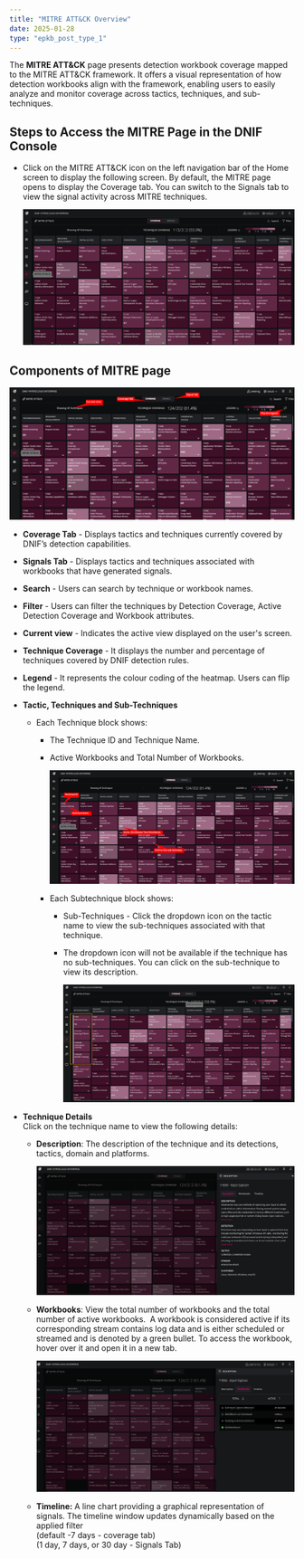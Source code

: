 ```yaml
---
title: "MITRE ATT&CK Overview"
date: 2025-01-28
type: "epkb_post_type_1"
---
```


The **MITRE ATT&CK** page presents detection workbook coverage mapped to the MITRE ATT&CK framework. It offers a visual representation of how detection workbooks align with the framework, enabling users to easily analyze and monitor coverage across tactics, techniques, and sub-techniques. 

## **Steps to Access the MITRE Page in the DNIF Console**

- Click on the MITRE ATT&CK icon on the left navigation bar of the Home screen to display the following screen. By default, the MITRE page opens to display the Coverage tab. You can switch to the Signals tab to view the signal activity across MITRE techniques.  
      
    ![](./image/Miter-attack-overview-1.png)  
    

## **Components of MITRE page**  


![](./image/Miter-attack-overview-2.png)

- **Coverage Tab** \- Displays tactics and techniques currently covered by DNIF’s detection capabilities. 

- **Signals Tab** \- Displays tactics and techniques associated with workbooks that have generated signals.

- **Search** \- Users can search by technique or workbook names.

- **Filter** \- Users can filter the techniques by Detection Coverage, Active Detection Coverage and Workbook attributes.

- **Current view** \- Indicates the active view displayed on the user's screen.

- **Technique Coverage** \- It displays the number and percentage of techniques covered by DNIF detection rules.

- **Legend** \- It represents the colour coding of the heatmap. Users can flip the legend.

- **Tactic, Techniques and Sub-Techniques**
    - Each Technique block shows:
        - The Technique ID and Technique Name.
        
        - Active Workbooks and Total Number of Workbooks.  
              
            ![](./image/Miter-attack-overview-3.png)  
              
            
        
        - Each Subtechnique block shows:
            - Sub-Techniques - Click the dropdown icon on the tactic name to view the sub-techniques associated with that technique.
            
            - The dropdown icon will not be available if the technique has no sub-techniques. You can click on the sub-technique to view its description.  
                  
                ![](./image/Miter-attack-overview-4.png)  
                  
                

- **Technique Details**  
    Click on the technique name to view the following details:
    - **Description**: The description of the technique and its detections, tactics, domain and platforms.  
          
        ![](./image/Miter-attack-overview-5png.png)  
          
        
    
    - **Workbooks**: View the total number of workbooks and the total number of active workbooks.  A workbook is considered active if its corresponding stream contains log data and is either scheduled or streamed and is denoted by a green bullet. To access the workbook, hover over it and open it in a new tab.  
          
        ![](./image/Miter-attack-overview-6.png)  
          
        
    
    - **Timeline:** A line chart providing a graphical representation of signals. The timeline window updates dynamically based on the applied filter  
        (default -7 days - coverage tab)  
        (1 day, 7 days, or 30 day - Signals Tab)
